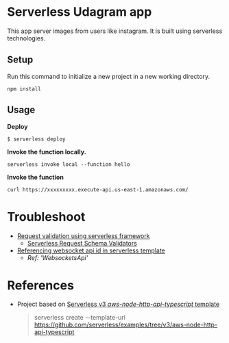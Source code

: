 # Serverless Udagram app

This app server images from users like instagram. It is built using serverless technologies.

## Setup

Run this command to initialize a new project in a new working directory.

```
npm install
```

## Usage

**Deploy**

```
$ serverless deploy
```

**Invoke the function locally.**

```
serverless invoke local --function hello
```

**Invoke the function**

```
curl https://xxxxxxxxx.execute-api.us-east-1.amazonaws.com/
```

# Troubleshoot

- [Request validation using serverless framework](https://stackoverflow.com/a/56332035)
  - [Serverless Request Schema Validators](https://www.serverless.com/framework/docs/providers/aws/events/apigateway/#request-schema-validators)
- [Referencing websocket api id in serverless template](https://repost.aws/questions/QUEO4tL0J6SvyLWeSAB2cv6g/referencing-websocket-api-id-in-serverless-template)
  - _Ref: 'WebsocketsApi'_

# References

- Project based on [Serverless v3 _aws-node-http-api-typescript_ template](https://github.com/serverless/examples/tree/v3/aws-node-http-api-typescript)
  > serverless create --template-url https://github.com/serverless/examples/tree/v3/aws-node-http-api-typescript

